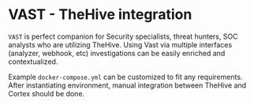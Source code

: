 # VAST - TheHive integration

`VAST` is perfect companion for Security specialists, threat hunters, SOC analysts who are utilizing TheHive. Using Vast via multiple interfaces (analyzer, webhook, etc) investigations can be easily enriched and contextualized.

Example `docker-compose.yml` can be customized to fit any requirements. After instantiating environment, manual integration between TheHive and Cortex should be done.